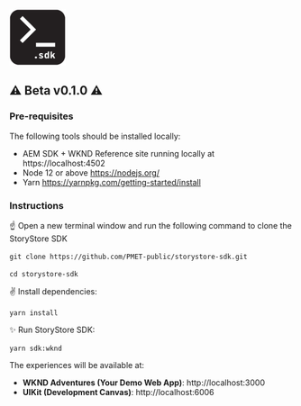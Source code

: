 <img src="storystore-sdk.png" width="100" height="100" />

## ⚠️ Beta v0.1.0 ⚠️

### Pre-requisites

The following tools should be installed locally:

- AEM SDK + WKND Reference site running locally at https://localhost:4502
- Node 12 or above https://nodejs.org/
- Yarn https://yarnpkg.com/getting-started/install

### Instructions

☝️ Open a new terminal window and run the following command to clone the StoryStore SDK

`git clone https://github.com/PMET-public/storystore-sdk.git`

`cd storystore-sdk`

✌️ Install dependencies:

`yarn install`

✨ Run StoryStore SDK:

`yarn sdk:wknd`

The experiences will be available at:

- **WKND Adventures (Your Demo Web App)**: http://localhost:3000
- **UIKit (Development Canvas)**: http://localhost:6006
